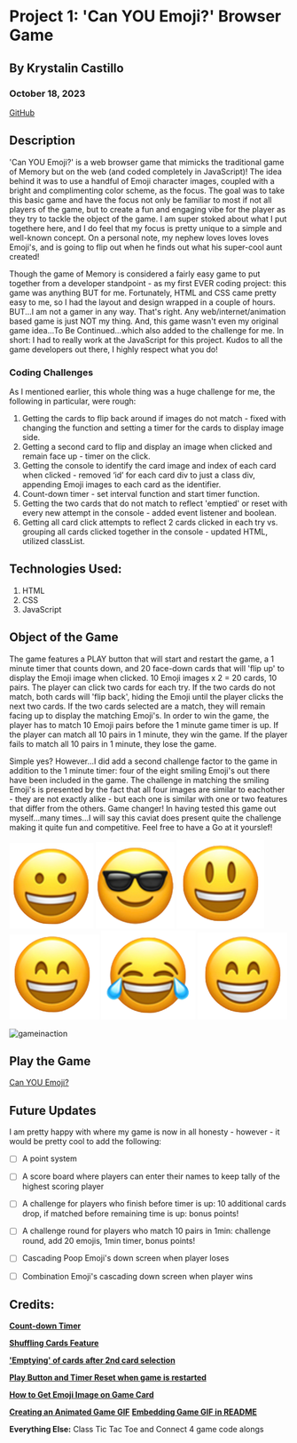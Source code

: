 # Project 1: 'Can YOU Emoji?' Browser Game

## By Krystalin Castillo

### October 18, 2023

[GitHub](https://github.com/KfromtheChi)


## Description
'Can YOU Emoji?' is a web browser game that mimicks the traditional game of Memory but on the web (and coded completely in JavaScript)!  The idea behind it was to use a handful of Emoji character images, coupled with a bright and complimenting color scheme, as the focus.  The goal was to take this basic game and have the focus not only be familiar to most if not all players of the game, but to create a fun and engaging vibe for the player as they try to tackle the object of the game.  I am super stoked about what I put togethere here, and I do feel that my focus is pretty unique to a simple and well-known concept.  On a personal note, my nephew loves loves loves Emoji's, and is going to flip out when he finds out what his super-cool aunt created! 

Though the game of Memory is considered a fairly easy game to put together from a developer standpoint - as my first EVER coding project: this game was anything BUT for me.  Fortunately, HTML and CSS came pretty easy to me, so I had the layout and design wrapped in a couple of hours.  BUT...I am not a gamer in any way.  That's right.  Any web/internet/animation based game is just NOT my thing.  And, this game wasn't even my original game idea...To Be Continued...which also added to the challenge for me.  In short: I had to really work at the JavaScript for this project.  Kudos to all the game developers out there, I highly respect what you do!
### Coding Challenges
As I mentioned earlier, this whole thing was a huge challenge for me, the following in particular, were rough:
1. Getting the cards to flip back around if images do not match - fixed with changing the function and setting a timer for the cards to display image side.
2. Getting a second card to flip and display an image when clicked and remain face up - timer on the click.
3. Getting the console to identify the card image and index of each card when clicked - removed ‘id’ for each card div to just a class div, appending Emoji images to each card as the identifier.
4. Count-down timer - set interval function and start timer function.
5. Getting the two cards that do not match to reflect 'emptied' or reset with every new attempt in the console - added event listener and boolean.
6. Getting all card click attempts to reflect 2 cards clicked in each try vs. grouping all cards clicked together in the console - updated HTML, utilized classList.


## Technologies Used:
1. HTML
2. CSS
3. JavaScript


## Object of the Game
The game features a PLAY button that will start and restart the game, a 1 minute timer that counts down, and 20 face-down cards that will 'flip up' to display the Emoji image when clicked.  10 Emoji images x 2 = 20 cards, 10 pairs.  The player can click two cards for each try.  If the two cards do not match, both cards will 'flip back', hiding the Emoji until the player clicks the next two cards.  If the two cards selected are a match, they will remain facing up to display the matching Emoji's. In order to win the game, the player has to match 10 Emoji pairs before the 1 minute game timer is up.  If the player can match all 10 pairs in 1 minute, they win the game.  If the player fails to match all 10 pairs in 1 minute, they lose the game.

Simple yes?  However...I did add a second challenge factor to the game in addition to the 1 minute timer: four of the eight smiling Emoji's out there have been included in the game.  The challenge in matching the smiling Emoji's is presented by the fact that all four images are similar to eachother - they are not exactly alike - but each one is similar with one or two features that differ from the others.  Game changer!  In having tested this game out myself...many times...I will say this caviat does present quite the challenge making it quite fun and competitive.  Feel free to have a Go at it yourslef!

![Smile1](https://github.com/KfromtheChi/browserGame/blob/main/assets/smile1.png) ![Cool](https://github.com/KfromtheChi/browserGame/blob/main/assets/cool.png) ![Smile2](https://github.com/KfromtheChi/browserGame/blob/main/assets/smile2.png) ![Smile3](https://github.com/KfromtheChi/browserGame/blob/main/assets/smile3.png) ![Laugh](https://github.com/KfromtheChi/browserGame/blob/main/assets/laugh.png) ![Smile4](https://github.com/KfromtheChi/browserGame/blob/main/assets/smile4.png)


![gameinaction](https://github.com/KfromtheChi/browserGame/assets/145854969/ed37a05f-5636-4a55-b590-8164a47dbbb2)


## Play the Game
[Can YOU Emoji?](http://127.0.0.1:5500/)


## Future Updates
I am pretty happy with where my game is now in all honesty - however - it would be pretty cool to add the following:
- [ ] A point system
- [ ] A score board where players can enter their names to keep tally of the highest scoring player
- [ ] A challenge for players who finish before timer is up: 10 additional cards drop, if matched before remaining time is up: bonus points!
- [ ] A challenge round for players who match 10 pairs in 1min: challenge round, add 20 emojis, 1min timer, bonus points!
- [ ] Cascading Poop Emoji's down screen when player loses
- [ ] Combination Emoji's cascading down screen when player wins


## Credits:
**[Count-down Timer](https://www.w3schools.com/howto/howto_js_countdown.aspurl)**

**[Shuffling Cards Feature](https://www.freecodecamp.org/news/how-to-shuffle-an-array-of-items-using-javascript-or-typescript/url)**

**['Emptying' of cards after 2nd card selection](https://stackoverflow.com/questions/73160346/how-to-reset-the-memory-card-gameurl)**

**[Play Button and Timer Reset when game is restarted](https://stackoverflow.com/questions/52631804/how-can-one-reset-one-variable-in-javascript-and-playing-an-alert-after-a-specifurl)**

**[How to Get Emoji Image on Game Card](https://stackoverflow.com/questions/6703350/how-to-appendchild-to-an-array-of-images-with-specific-height-and-width)**

**[Creating an Animated Game GIF](https://github.com/matiassingers/awesome-readme)**
**[Embedding Game GIF in README](https://www.youtube.com/watch?v=3RlpVrYt_qE)**

**Everything Else:** Class Tic Tac Toe and Connect 4 game code alongs
